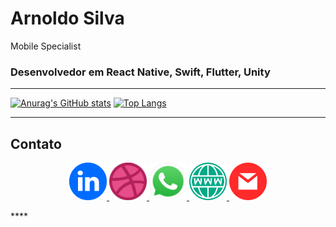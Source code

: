 # Arnoldo Silva

Mobile Specialist

### Desenvolvedor em React Native, Swift, Flutter, Unity

---

[![Anurag's GitHub stats](https://github-readme-stats.vercel.app/api?username=arnoldosilva&theme=synthwave)](https://github.com/arnoldosilva)
[![Top Langs](https://github-readme-stats.vercel.app/api/top-langs/?username=arnoldosilva&theme=synthwave)](https://github.com/arnoldosilva)



---
## Contato
<p align="center">
<a href="https://www.linkedin.com/in/arnoldosilva/">
<img src="img/linkedin.png" width="60">
</a>
<a href="https://dribbble.com/arnoldosilva">
<img src="img/dribble.png" width="60">
</a>
<a href="https://wa.me/5585998714767">
<img src="img/whatsapp.png" width="60">
</a>
<a href="https://arnoldosilva.com.br">
<img src="img/www.png" width="60">
</a>
<a href="mailto:contato@arnoldosilva.com.br">
<img src="img/email.png" width="60">
</a>
</p>****

<!--
### Hi there 👋
**arnoldosilva/arnoldosilva** is a ✨ _special_ ✨ repository because its `README.md` (this file) appears on your GitHub profile.

Here are some ideas to get you started:

- 🔭 I’m currently working on ...
- 🌱 I’m currently learning ...
- 👯 I’m looking to collaborate on ...
- 🤔 I’m looking for help with ...
- 💬 Ask me about ...
- 📫 How to reach me: ...
- 😄 Pronouns: ...
- ⚡ Fun fact: ...
-->
